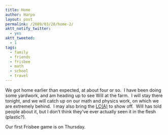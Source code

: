 ```yaml
---
title: Home
author: Harpo
layout: post
permalink: /2009/03/28/home-2/
aktt_notify_twitter:
  - yes
aktt_tweeted:
  - 1
tags:
  - family
  - friends
  - frisbee
  - math
  - school
  - travel
---
```

We got home earlier than expected, at about four or so.  I have been doing some yardwork, and am heading up to see Will at the farm.  I will stay there tonight, and we will catch up on our math and physics work, on which we are extremely behind.  I may also bring the <a href="http://carofawesomeness.com" target="_blank">LC(A)</a> to show off.  Will has told people about it, but I don&#8217;t think they&#8217;ve ever actually seen it in the flesh (plastic?).

Our first Frisbee game is on Thursday.